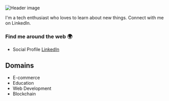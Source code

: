 ![Header image](https://github.com/easpaas/easpaas/assets/19723399/9018ad18-cc18-4461-8fec-fd6bb8584eb3)

I'm a tech enthusiast who loves to learn about new things. Connect with me on LinkedIn.

### Find me around the web 🌍

- Social Profile [LinkedIn](https://www.linkedin.com/in/evan-aspaas-a80259198/)

## Domains
- E-commerce
- Education
- Web Development
- Blockchain
